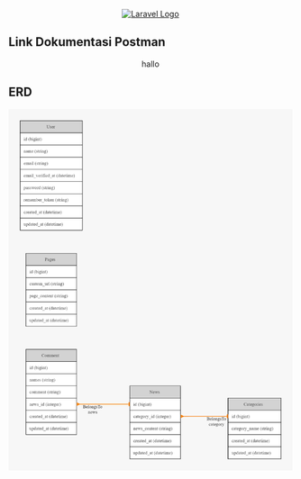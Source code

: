 <p align="center"><a href="https://laravel.com" target="_blank"><img src="https://raw.githubusercontent.com/laravel/art/master/logo-lockup/5%20SVG/2%20CMYK/1%20Full%20Color/laravel-logolockup-cmyk-red.svg" width="400" alt="Laravel Logo"></a></p>

## Link Dokumentasi Postman

<p align="center">hallo<a href="https://documenter.getpostman.com/view/14406697/2s9XxztCYw"></a></p>

## ERD 

<img src="ERD.png">
